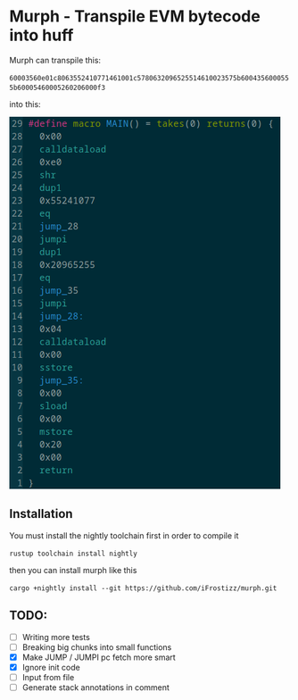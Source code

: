 # Murph - Transpile EVM bytecode into huff

Murph can transpile this:

`60003560e01c8063552410771461001c5780632096525514610023575b6004356000555b60005460005260206000f3`

into this:

![murph output](images/output.png)

## Installation

You must install the nightly toolchain first in order to compile it

`rustup toolchain install nightly`

then you can install murph like this

`cargo +nightly install --git https://github.com/iFrostizz/murph.git`

## TODO:

- [ ] Writing more tests
- [ ] Breaking big chunks into small functions
- [x] Make JUMP / JUMPI pc fetch more smart
- [x] Ignore init code
- [ ] Input from file
- [ ] Generate stack annotations in comment

